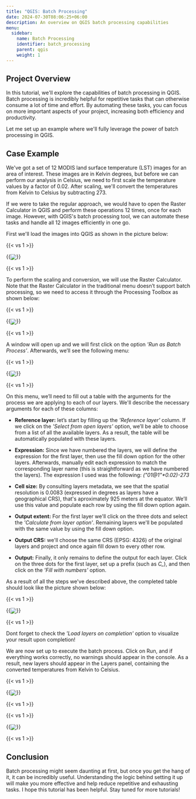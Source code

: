```yaml
---
title: "QGIS: Batch Processing"
date: 2024-07-30T08:06:25+06:00
description: An overview on QGIS batch processing capabilities
menu:
  sidebar:
    name: Batch Processing
    identifier: batch_processing
    parent: qgis
    weight: 1
---
```


## Project Overview
In this tutorial, we'll explore the capabilities of batch processing in QGIS. Batch processing is incredibly helpful for repetitive tasks that can otherwise consume a lot of time and effort. By automating these tasks, you can focus on more important aspects of your project, increasing both efficiency and productivity.

Let me set up an example where we'll fully leverage the power of batch processing in QGIS.

## Case Example
We've got a set of 12 MODIS land surface temperature (LST) images for an area of interest. These images are in Kelvin degrees, but before we can perform our analysis in Celsius, we need to first scale the temperature values by a factor of 0.02. After scaling, we'll convert the temperatures from Kelvin to Celsius by subtracting 273.

If we were to take the regular approach, we would have to open the Raster Calculator in QGIS and perform these operations 12 times, once for each image. However, with QGIS's batch processing tool, we can automate these tasks and handle all 12 images efficiently in one go.

First we'll load the images into QGIS as shown in the picture below:

{{< vs 1 >}}

{{<img src="images/_01.png" align="center">}}

{{< vs 1 >}}

To perform the scaling and conversion, we will use the Raster Calculator. Note that the Raster Calculator in the traditional menu doesn’t support batch processing, so we need to access it through the Processing Toolbox as shown below:

{{< vs 1 >}}

{{<img src="images/_02.png" align="center">}}

{{< vs 1 >}}

A window will open up and we will first click on the option *'Run as Batch Process'*. Afterwards, we’ll see the following menu:

{{< vs 1 >}}

{{<img src="images/_03.png" align="center">}}

{{< vs 1 >}}

On this menu, we’ll need to fill out a table with the arguments for the process we are applying to each of our layers. We'll describe the necessary arguments for each of these columns:

- **Reference layer:** let’s start by filling up the *'Reference layer'* column. If we click on the *'Select from open layers'* option, we’ll be able to choose from a list of all the available layers. As a result, the table will be automatically populated with these layers.

- **Expression:** Since we have numbered the layers, we will define the expression for the first layer, then use the fill down option for the other layers. Afterwards, manually edit each expression to match the corresponding layer name (this is straightforward as we have numbered the layers). The expression I used was the following: *("01@1"\*0.02)-273*

- **Cell size:** By consulting layers metadata, we see that the spatial resolution is 0.0083 (expressed in degrees as layers have a geographical CRS), that's aproximately 925 meters at the equator. We’ll use this value and populate each row by using the fill down option again.

- **Output extent:** For the first layer we'll click on the three dots and select the *'Calculate from layer option'*. Remaining layers we'll be populated with the same value by using the fill down option.

- **Output CRS:** we'll choose the same CRS (EPSG: 4326) of the original layers and project and once again fill down to every other row.

- **Output:** Finally, it only remains to define the output for each layer. Click on the three dots for the first layer, set up a prefix (such as *C_*), and then click on the *'Fill with numbers'* option.

As a result of all the steps we've described above, the completed table should look like the picture shown below:

{{< vs 1 >}}

{{<img src="images/_04.png" align="center">}}

{{< vs 1 >}}

Dont forget to check the *'Load layers on completion'* option to visualize your result upon completion!

We are now set up to execute the batch process. Click on Run, and if everything works correctly, no warnings should appear in the console. As a result, new layers should appear in the Layers panel, containing the converted temperatures from Kelvin to Celsius.

{{< vs 1 >}}

{{<img src="images/_05.png" align="center">}}

{{< vs 1 >}}

{{< vs 1 >}}

{{<img src="images/_06.png" align="center">}}

{{< vs 1 >}}

## Conclusion
Batch processing might seem daunting at first, but once you get the hang of it, it can be incredibly useful. Understanding the logic behind setting it up will make you more effective and help reduce repetitive and exhausting tasks. I hope this tutorial has been helpful. Stay tuned for more tutorials!